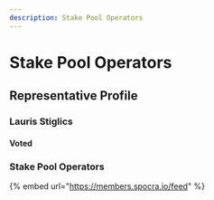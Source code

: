 ```yaml
---
description: Stake Pool Operators
---
```


# Stake Pool Operators

## Representative Profile

### Lauris Stiglics

#### Voted

### Stake Pool Operators

{% embed url="https://members.spocra.io/feed" %}



